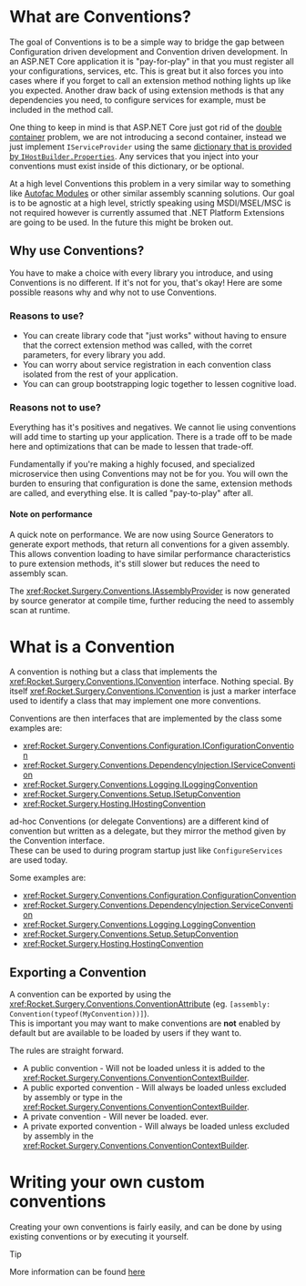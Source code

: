 # What are Conventions?

The goal of Conventions is to be a simple way to bridge the gap between Configuration driven development and Convention driven development. 
In an ASP.NET Core application it is "pay-for-play" in that you must register all your configurations, services, etc.  This is great but it 
also forces you into cases where if you forget to call an extension method nothing lights up like you expected.  Another draw back of using
extension methods is that any dependencies you need, to configure services for example, must be included in the method call.

One thing to keep in mind is that ASP.NET Core just got rid of the [double container](https://github.com/aspnet/Announcements/issues/353) 
problem, we are not introducing a second container, instead we just implement `IServiceProvider` using the same [dictionary that is provided
by `IHostBuilder.Properties`](https://docs.microsoft.com/en-us/dotnet/api/microsoft.extensions.hosting.ihostbuilder.properties).  Any services
that you inject into your conventions must exist inside of this dictionary, or be optional.

At a high level Conventions this problem in a very similar way to something like [Autofac Modules](https://autofaccn.readthedocs.io/en/latest/configuration/modules.html) 
or other similar assembly scanning solutions.  Our goal is to be agnostic at a high level, strictly speaking using MSDI/MSEL/MSC is not required however is currently 
assumed that .NET Platform Extensions are going to be used.  In the future this might be broken out.

## Why use Conventions?
You have to make a choice with every library you introduce, and using Conventions is no different.  If it's not for you, that's okay!  Here are some possible reasons why and why not to use Conventions. 

### Reasons to use?
* You can create library code that "just works" without having to ensure that the correct extension method was called, with the corret parameters, for every library you add.
* You can worry about service registration in each convention class isolated from the rest of your application.
* You can can group bootstrapping logic together to lessen cognitive load.  
    
### Reasons not to use?
Everything has it's positives and negatives. We cannot lie using conventions will add time to starting up your application.  There is a trade off to be made here
and optimizations that can be made to lessen that trade-off.  

Fundamentally if you're making a highly focused, and specialized microservice then using Conventions may not be for you.  You will own the burden
to ensuring that configuration is done the same, extension methods are called, and everything else.  It is called "pay-to-play" after all.

#### Note on performance
A quick note on performance.  We are now using Source Generators to generate export methods, that return all conventions for a given assembly. This allows convention
loading to have similar performance characteristics to pure extension methods, it's still slower but reduces the need to assembly scan. 

The <xref:Rocket.Surgery.Conventions.IAssemblyProvider> is now generated by source generator at compile time, further reducing the need to assembly scan at runtime.

# What is a Convention

A convention is nothing but a class that implements the <xref:Rocket.Surgery.Conventions.IConvention> interface.  Nothing special.
By itself <xref:Rocket.Surgery.Conventions.IConvention> is just a marker interface used to identify a class that may implement one more conventions.

Conventions are then interfaces that are implemented by the class some examples are:
* <xref:Rocket.Surgery.Conventions.Configuration.IConfigurationConvention>
* <xref:Rocket.Surgery.Conventions.DependencyInjection.IServiceConvention>
* <xref:Rocket.Surgery.Conventions.Logging.ILoggingConvention>
* <xref:Rocket.Surgery.Conventions.Setup.ISetupConvention>
* <xref:Rocket.Surgery.Hosting.IHostingConvention>

ad-hoc Conventions (or delegate Conventions) are a different kind of convention but written as a delegate, but they mirror the method given by the Convention interface.  
These can be used to during program startup just like `ConfigureServices` are used today. 

Some examples are:
* <xref:Rocket.Surgery.Conventions.Configuration.ConfigurationConvention>
* <xref:Rocket.Surgery.Conventions.DependencyInjection.ServiceConvention>
* <xref:Rocket.Surgery.Conventions.Logging.LoggingConvention>
* <xref:Rocket.Surgery.Conventions.Setup.SetupConvention>
* <xref:Rocket.Surgery.Hosting.HostingConvention>

## Exporting a Convention

A convention can be exported by using the <xref:Rocket.Surgery.Conventions.ConventionAttribute>  (eg. `[assembly: Convention(typeof(MyConvention))]`).  
This is important you may want to make conventions are **not** enabled by default but are available to be loaded by users if they want to.

The rules are straight forward.

* A public convention - Will not be loaded unless it is added to the <xref:Rocket.Surgery.Conventions.ConventionContextBuilder>.
* A public exported convention - Will always be loaded unless excluded by assembly or type in the <xref:Rocket.Surgery.Conventions.ConventionContextBuilder>.
* A private convention - Will never be loaded. ever.
* A private exported convention - Will always be loaded unless excluded by assembly in the <xref:Rocket.Surgery.Conventions.ConventionContextBuilder>.

# Writing your own custom conventions
Creating your own conventions is fairly easily, and can be done by using existing conventions or by executing it yourself.

> [!TIP]
> More information can be found [here](../guides/custom-conventions.md)

